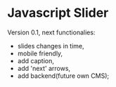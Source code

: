 # Javascript Slider
 Version 0.1, next functionalies:
 - slides changes in time,
 - mobile friendly,
 - add caption,
 - add 'next' arrows,
 - add backend(future own CMS);
